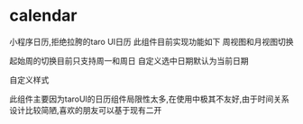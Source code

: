 # calendar
小程序日历,拒绝拉胯的taro UI日历
此组件目前实现功能如下
周视图和月视图切换

起始周的切换目前只支持周一和周日
自定义选中日期默认为当前日期

自定义样式

此组件主要因为taroUI的日历组件局限性太多,在使用中极其不友好,由于时间关系设计比较简陋,喜欢的朋友可以基于现有二开

